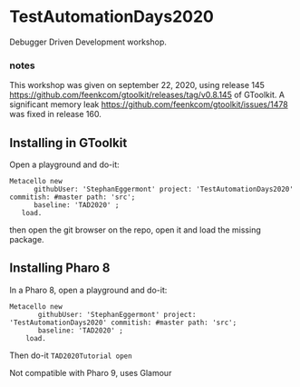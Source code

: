 # TestAutomationDays2020
 Debugger Driven Development workshop. 
 
 ### notes 
 This workshop was given on september 22, 2020, using release 145 https://github.com/feenkcom/gtoolkit/releases/tag/v0.8.145 of GToolkit.
 A significant memory leak https://github.com/feenkcom/gtoolkit/issues/1478 was fixed in release 160.
 
 ## Installing in GToolkit
 Open a playground and do-it:
 
  ```
 Metacello new
    	githubUser: 'StephanEggermont' project: 'TestAutomationDays2020' commitish: #master path: 'src';
    	baseline: 'TAD2020' ;
     load.
```
then open the git browser on the repo, open it and load the missing package.

 ## Installing Pharo 8
 In a Pharo 8, open a playground and do-it: 
 
 ```
 Metacello new
    	githubUser: 'StephanEggermont' project: 'TestAutomationDays2020' commitish: #master path: 'src';
    	baseline: 'TAD2020' ;
     load.
```

Then do-it ```TAD2020Tutorial open```

Not compatible with Pharo 9, uses Glamour
